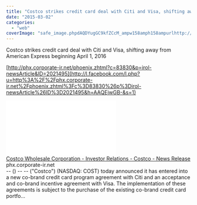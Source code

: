 ```yaml
---
title: "Costco strikes credit card deal with Citi and Visa, shifting away from American..."
date: "2015-03-02"
categories: 
  - "web"
coverImage: "safe_image.phpdAQDYugGC9kfZCcM_ampw158amph158ampurlhttp://www.costco.com/wcsstore/CostcoGLOBALSAS/images/costco_wholesale_214_64.png"
---
```


Costco strikes credit card deal with Citi and Visa, shifting away from American Express beginning April 1, 2016  
  
[http://phx.corporate-ir.net/phoenix.zhtml?c=83830&p=irol-newsArticle&ID=2021495](http://l.facebook.com/l.php?u=http%3A%2F%2Fphx.corporate-ir.net%2Fphoenix.zhtml%3Fc%3D83830%26p%3Dirol-newsArticle%26ID%3D2021495&h=AAQEjwGB-&s=1)  
  
[![](images/safe_image.php?d=AQDYugGC9kfZCcM_&w=158&h=158&url=http%3A%2F%2Fwww.costco.com%2Fwcsstore%2FCostcoGLOBALSAS%2Fimages%2Fcostco_wholesale_214_64.png)](http://l.facebook.com/l.php?u=http%3A%2F%2Fphx.corporate-ir.net%2Fphoenix.zhtml%3Fc%3D83830%26p%3Dirol-newsArticle%26ID%3D2021495&h=5AQHFQS9M&s=1)  
[Costco Wholesale Corporation - Investor Relations - Costco - News Release](http://l.facebook.com/l.php?u=http%3A%2F%2Fphx.corporate-ir.net%2Fphoenix.zhtml%3Fc%3D83830%26p%3Dirol-newsArticle%26ID%3D2021495&h=iAQGi6wuM&s=1)  
phx.corporate-ir.net  
\-- () -- -- ("Costco") (NASDAQ: COST) today announced it has entered into a new co-brand credit card program agreement with Citi and an acceptance and co-brand incentive agreement with Visa. The implementation of these agreements is subject to the purchase of the existing co-brand credit card portfo…
